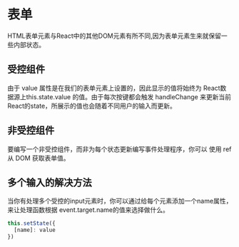 # 表单
HTML表单元素与React中的其他DOM元素有所不同,因为表单元素生来就保留一些内部状态。

## 受控组件
由于 value 属性是在我们的表单元素上设置的，因此显示的值将始终为 React数据源上this.state.value 的值。由于每次按键都会触发 handleChange 来更新当前React的state，所展示的值也会随着不同用户的输入而更新。

## 非受控组件
要编写一个非受控组件，而非为每个状态更新编写事件处理程序，你可以 使用 ref 从 DOM 获取表单值。

## 多个输入的解决方法
当你有处理多个受控的input元素时，你可以通过给每个元素添加一个name属性，来让处理函数根据 event.target.name的值来选择做什么。
```javascript
this.setState({
  [name]: value
})
```